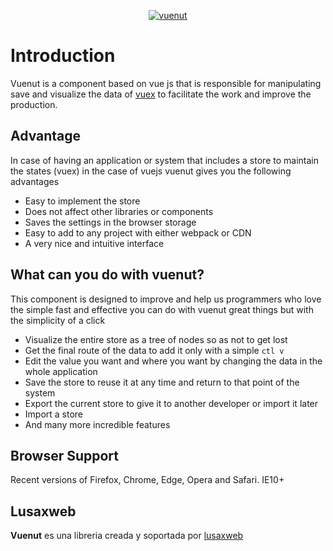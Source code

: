<p align="center">
<a href="https://lusaxweb.github.io/vuenut.org/">
<img src="https://github.com/lusaxweb/vuenut/blob/master/src/public/img/vuenut.png" alt="vuenut">
</a>
  </p>

# Introduction

Vuenut is a component based on vue js that is responsible for manipulating save and visualize the data of [vuex](https://vuex.vuejs.org/en/) to facilitate the work and improve the production.

## Advantage

In case of having an application or system that includes a store to maintain the states (vuex) in the case of vuejs vuenut gives you the following advantages

- Easy to implement the store
- Does not affect other libraries or components
- Saves the settings in the browser storage
- Easy to add to any project with either webpack or CDN
- A very nice and intuitive interface

## What can you do with vuenut?

This component is designed to improve and help us programmers who love the simple fast and effective you can do with vuenut great things but with the simplicity of a click

- Visualize the entire store as a tree of nodes so as not to get lost
- Get the final route of the data to add it only with a simple `ctl v`
- Edit the value you want and where you want by changing the data in the whole application
- Save the store to reuse it at any time and return to that point of the system
- Export the current store to give it to another developer or import it later
- Import a store
- And many more incredible features


## Browser Support

Recent versions of Firefox, Chrome, Edge, Opera and Safari. IE10+

## Lusaxweb

**Vuenut** es una libreria creada y soportada por [lusaxweb](http://www.lusaxweb.com/)
